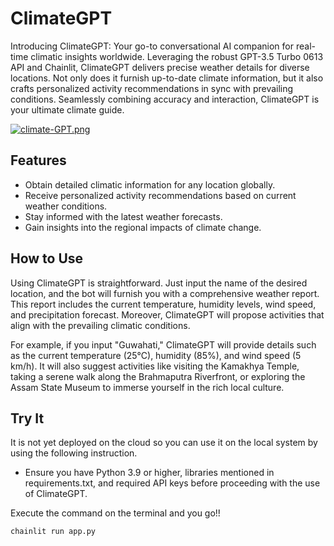 # ClimateGPT

Introducing ClimateGPT: Your go-to conversational AI companion for real-time climatic insights worldwide. Leveraging the robust GPT-3.5 Turbo 0613 API and Chainlit, ClimateGPT delivers precise weather details for diverse locations. Not only does it furnish up-to-date climate information, but it also crafts personalized activity recommendations in sync with prevailing conditions. Seamlessly combining accuracy and interaction, ClimateGPT is your ultimate climate guide.

[![climate-GPT.png](https://i.postimg.cc/D0LsXY0b/climate-GPT.png)](https://postimg.cc/5Q96cgwx)

## Features

- Obtain detailed climatic information for any location globally.
- Receive personalized activity recommendations based on current weather conditions.
- Stay informed with the latest weather forecasts.
- Gain insights into the regional impacts of climate change.

## How to Use

Using ClimateGPT is straightforward. Just input the name of the desired location, and the bot will furnish you with a comprehensive weather report. This report includes the current temperature, humidity levels, wind speed, and precipitation forecast. Moreover, ClimateGPT will propose activities that align with the prevailing climatic conditions.

For example, if you input "Guwahati," ClimateGPT will provide details such as the current temperature (25°C), humidity (85%), and wind speed (5 km/h). It will also suggest activities like visiting the Kamakhya Temple, taking a serene walk along the Brahmaputra Riverfront, or exploring the Assam State Museum to immerse yourself in the rich local culture.

## Try It
It is not yet deployed on the cloud so you can use it on the local system by using the following instruction.
- Ensure you have Python 3.9 or higher, libraries mentioned in requirements.txt, and required API keys before proceeding with the use of ClimateGPT. 

Execute the command on the terminal and you go!!
```bash
chainlit run app.py

